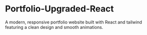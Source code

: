 # Portfolio-Upgraded-React
A modern, responsive portfolio website built with React and tailwind featuring a clean design and smooth animations.
